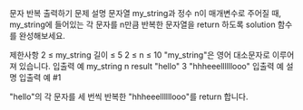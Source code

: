 문자 반복 출력하기
문제 설명
문자열 my_string과 정수 n이 매개변수로 주어질 때, my_string에 들어있는 각 문자를 n만큼 반복한 문자열을 return 하도록 solution 함수를 완성해보세요.

제한사항
2 ≤ my_string 길이 ≤ 5
2 ≤ n ≤ 10
"my_string"은 영어 대소문자로 이루어져 있습니다.
입출력 예
my_string n result
"hello" 3 "hhheeellllllooo"
입출력 예 설명
입출력 예 #1

"hello"의 각 문자를 세 번씩 반복한 "hhheeellllllooo"를 return 합니다.
